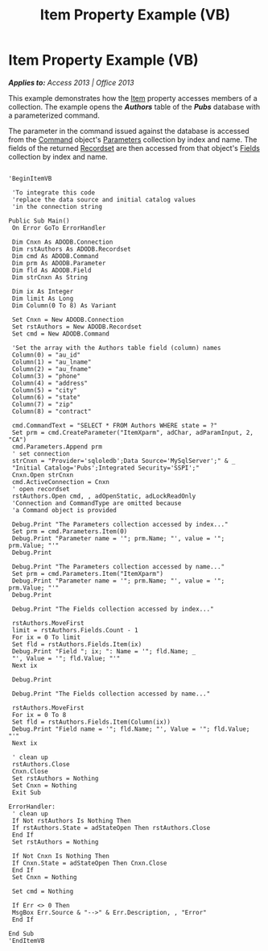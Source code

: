 ﻿---
title: Item Property Example (VB)
TOCTitle: Item Property Example (VB)
ms:assetid: e8d17560-8a0d-7045-d8dc-728a85037c0d
ms:mtpsurl: https://msdn.microsoft.com/en-us/library/JJ250179(v=office.15)
ms:contentKeyID: 48548430
ms.date: 09/18/2015
mtps_version: v=office.15
---

# Item Property Example (VB)


_**Applies to:** Access 2013 | Office 2013_

This example demonstrates how the [Item](item-property-ado.md) property accesses members of a collection. The example opens the ***Authors*** table of the ***Pubs*** database with a parameterized command.

The parameter in the command issued against the database is accessed from the [Command](command-object-ado.md) object's [Parameters](parameters-collection-ado.md) collection by index and name. The fields of the returned [Recordset](recordset-object-ado.md) are then accessed from that object's [Fields](fields-collection-ado.md) collection by index and name.

``` 
 
'BeginItemVB 
 
 'To integrate this code 
 'replace the data source and initial catalog values 
 'in the connection string 
 
Public Sub Main() 
 On Error GoTo ErrorHandler 
 
 Dim Cnxn As ADODB.Connection 
 Dim rstAuthors As ADODB.Recordset 
 Dim cmd As ADODB.Command 
 Dim prm As ADODB.Parameter 
 Dim fld As ADODB.Field 
 Dim strCnxn As String 
 
 Dim ix As Integer 
 Dim limit As Long 
 Dim Column(0 To 8) As Variant 
 
 Set Cnxn = New ADODB.Connection 
 Set rstAuthors = New ADODB.Recordset 
 Set cmd = New ADODB.Command 
 
 'Set the array with the Authors table field (column) names 
 Column(0) = "au_id" 
 Column(1) = "au_lname" 
 Column(2) = "au_fname" 
 Column(3) = "phone" 
 Column(4) = "address" 
 Column(5) = "city" 
 Column(6) = "state" 
 Column(7) = "zip" 
 Column(8) = "contract" 
 
 cmd.CommandText = "SELECT * FROM Authors WHERE state = ?" 
 Set prm = cmd.CreateParameter("ItemXparm", adChar, adParamInput, 2, "CA") 
 cmd.Parameters.Append prm 
 ' set connection 
 strCnxn = "Provider='sqloledb';Data Source='MySqlServer';" & _ 
 "Initial Catalog='Pubs';Integrated Security='SSPI';" 
 Cnxn.Open strCnxn 
 cmd.ActiveConnection = Cnxn 
 ' open recordset 
 rstAuthors.Open cmd, , adOpenStatic, adLockReadOnly 
 'Connection and CommandType are omitted because 
 'a Command object is provided 
 
 Debug.Print "The Parameters collection accessed by index..." 
 Set prm = cmd.Parameters.Item(0) 
 Debug.Print "Parameter name = '"; prm.Name; "', value = '"; prm.Value; "'" 
 Debug.Print 
 
 Debug.Print "The Parameters collection accessed by name..." 
 Set prm = cmd.Parameters.Item("ItemXparm") 
 Debug.Print "Parameter name = '"; prm.Name; "', value = '"; prm.Value; "'" 
 Debug.Print 
 
 Debug.Print "The Fields collection accessed by index..." 
 
 rstAuthors.MoveFirst 
 limit = rstAuthors.Fields.Count - 1 
 For ix = 0 To limit 
 Set fld = rstAuthors.Fields.Item(ix) 
 Debug.Print "Field "; ix; ": Name = '"; fld.Name; _ 
 "', Value = '"; fld.Value; "'" 
 Next ix 
 
 Debug.Print 
 
 Debug.Print "The Fields collection accessed by name..." 
 
 rstAuthors.MoveFirst 
 For ix = 0 To 8 
 Set fld = rstAuthors.Fields.Item(Column(ix)) 
 Debug.Print "Field name = '"; fld.Name; "', Value = '"; fld.Value; "'" 
 Next ix 
 
 ' clean up 
 rstAuthors.Close 
 Cnxn.Close 
 Set rstAuthors = Nothing 
 Set Cnxn = Nothing 
 Exit Sub 
 
ErrorHandler: 
 ' clean up 
 If Not rstAuthors Is Nothing Then 
 If rstAuthors.State = adStateOpen Then rstAuthors.Close 
 End If 
 Set rstAuthors = Nothing 
 
 If Not Cnxn Is Nothing Then 
 If Cnxn.State = adStateOpen Then Cnxn.Close 
 End If 
 Set Cnxn = Nothing 
 
 Set cmd = Nothing 
 
 If Err <> 0 Then 
 MsgBox Err.Source & "-->" & Err.Description, , "Error" 
 End If 
 
End Sub 
'EndItemVB 
```

